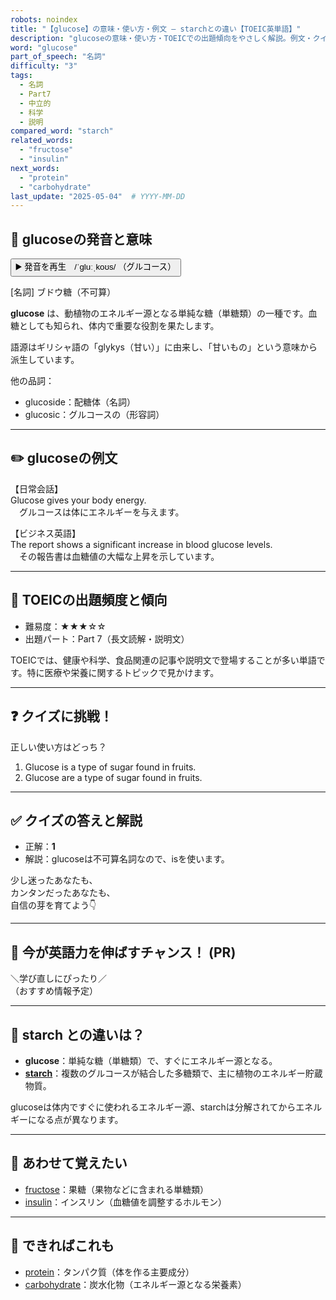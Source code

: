 ```yaml
---
robots: noindex
title: "【glucose】の意味・使い方・例文 ― starchとの違い【TOEIC英単語】"
description: "glucoseの意味・使い方・TOEICでの出題傾向をやさしく解説。例文・クイズ付きでstarchとの違いもわかりやすく学べます。"
word: "glucose"
part_of_speech: "名詞"
difficulty: "3"
tags:
  - 名詞
  - Part7
  - 中立的
  - 科学
  - 説明
compared_word: "starch"
related_words:
  - "fructose"
  - "insulin"
next_words:
  - "protein"
  - "carbohydrate"
last_update: "2025-05-04"  # YYYY-MM-DD
---
```


## 🔰 glucoseの発音と意味

<button class="play-audio" onclick="playTTS('glucose')">
  <span class="play-audio-main">
    ▶️ 発音を再生　/ˈɡluːˌkoʊs/
  </span>
  <span class="play-audio-sub">
    （グルコース）
  </span>
</button>

[名詞] ブドウ糖（不可算）

**glucose** は、動植物のエネルギー源となる単純な糖（単糖類）の一種です。血糖としても知られ、体内で重要な役割を果たします。

語源はギリシャ語の「glykys（甘い）」に由来し、「甘いもの」という意味から派生しています。

他の品詞：  
- glucoside：配糖体（名詞）
- glucosic：グルコースの（形容詞）

---

## ✏️ glucoseの例文

【日常会話】  
Glucose gives your body energy.  
　グルコースは体にエネルギーを与えます。

【ビジネス英語】  
The report shows a significant increase in blood glucose levels.  
　その報告書は血糖値の大幅な上昇を示しています。

---

## 🎯 TOEICの出題頻度と傾向

- 難易度：★★★☆☆
- 出題パート：Part 7（長文読解・説明文）

TOEICでは、健康や科学、食品関連の記事や説明文で登場することが多い単語です。特に医療や栄養に関するトピックで見かけます。

---

## ❓ クイズに挑戦！

正しい使い方はどっち？

1. Glucose is a type of sugar found in fruits.  
2. Glucose are a type of sugar found in fruits.

---

## ✅ クイズの答えと解説

- 正解：**1**
- 解説：glucoseは不可算名詞なので、isを使います。

少し迷ったあなたも、  
カンタンだったあなたも、  
自信の芽を育てよう👇️

---

## 🚀 今が英語力を伸ばすチャンス！ (PR)

<div class="info-center">
＼学び直しにぴったり／<br>  
（おすすめ情報予定）
</div>

---

## 🤔  starch との違いは？

- **glucose**：単純な糖（単糖類）で、すぐにエネルギー源となる。
- **[starch](/word/starch)**：複数のグルコースが結合した多糖類で、主に植物のエネルギー貯蔵物質。

glucoseは体内ですぐに使われるエネルギー源、starchは分解されてからエネルギーになる点が異なります。

---

## 🧩 あわせて覚えたい

- [fructose](/word/fructose)：果糖（果物などに含まれる単糖類）
- [insulin](/word/insulin)：インスリン（血糖値を調整するホルモン）

---

## 📖 できればこれも

- [protein](/word/protein)：タンパク質（体を作る主要成分）
- [carbohydrate](/word/carbohydrate)：炭水化物（エネルギー源となる栄養素）

<!-- cvid: aid16_bid41 -->
